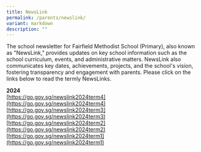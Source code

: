 ```yaml
---
title: NewsLink
permalink: /parents/newslink/
variant: markdown
description: ""
---
```

The school newsletter for Fairfield Methodist School (Primary), also known as "NewsLink," provides updates on key school information such as the school curriculum, events, and administrative matters. NewsLink also communicates key dates, achievements, projects, and the school's vision, fostering transparency and engagement with parents. Please click on the links below to read the termly NewsLinks.

**2024**
<br>[https://go.gov.sg/newslink2024term4](https://go.gov.sg/newslink2024term4)
<br>[https://go.gov.sg/newslink2024term3](https://go.gov.sg/newslink2024term3)
<br>[https://go.gov.sg/newslink2024term2](https://go.gov.sg/newslink2024term2)
<br>[https://go.gov.sg/newslink2024term1](https://go.gov.sg/newslink2024term1)